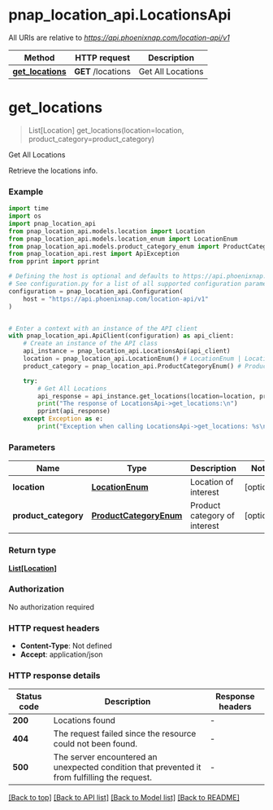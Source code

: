 # pnap_location_api.LocationsApi

All URIs are relative to *https://api.phoenixnap.com/location-api/v1*

Method | HTTP request | Description
------------- | ------------- | -------------
[**get_locations**](LocationsApi.md#get_locations) | **GET** /locations | Get All Locations


# **get_locations**
> List[Location] get_locations(location=location, product_category=product_category)

Get All Locations

Retrieve the locations info.

### Example


```python
import time
import os
import pnap_location_api
from pnap_location_api.models.location import Location
from pnap_location_api.models.location_enum import LocationEnum
from pnap_location_api.models.product_category_enum import ProductCategoryEnum
from pnap_location_api.rest import ApiException
from pprint import pprint

# Defining the host is optional and defaults to https://api.phoenixnap.com/location-api/v1
# See configuration.py for a list of all supported configuration parameters.
configuration = pnap_location_api.Configuration(
    host = "https://api.phoenixnap.com/location-api/v1"
)


# Enter a context with an instance of the API client
with pnap_location_api.ApiClient(configuration) as api_client:
    # Create an instance of the API class
    api_instance = pnap_location_api.LocationsApi(api_client)
    location = pnap_location_api.LocationEnum() # LocationEnum | Location of interest (optional)
    product_category = pnap_location_api.ProductCategoryEnum() # ProductCategoryEnum | Product category of interest (optional)

    try:
        # Get All Locations
        api_response = api_instance.get_locations(location=location, product_category=product_category)
        print("The response of LocationsApi->get_locations:\n")
        pprint(api_response)
    except Exception as e:
        print("Exception when calling LocationsApi->get_locations: %s\n" % e)
```



### Parameters


Name | Type | Description  | Notes
------------- | ------------- | ------------- | -------------
 **location** | [**LocationEnum**](.md)| Location of interest | [optional] 
 **product_category** | [**ProductCategoryEnum**](.md)| Product category of interest | [optional] 

### Return type

[**List[Location]**](Location.md)

### Authorization

No authorization required

### HTTP request headers

 - **Content-Type**: Not defined
 - **Accept**: application/json

### HTTP response details

| Status code | Description | Response headers |
|-------------|-------------|------------------|
**200** | Locations found |  -  |
**404** | The request failed since the resource could not been found. |  -  |
**500** | The server encountered an unexpected condition that prevented it from fulfilling the request. |  -  |

[[Back to top]](#) [[Back to API list]](../README.md#documentation-for-api-endpoints) [[Back to Model list]](../README.md#documentation-for-models) [[Back to README]](../README.md)

